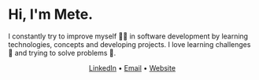 <h1>
  Hi, I'm Mete.
</h1>

I constantly try to improve myself 👨‍💻 in software development by learning technologies, concepts and developing projects. I love learning challenges 🥳 and trying to solve problems 🤔.

<p align="center">
  <a href="https://linkedin.com/in/metehankurucu">LinkedIn</a> •
  <a   href="mailto:metehankurucu@gmail.com">Email</a> •
  <a  href="https://metehankurucu.com">Website</a>
</p>
